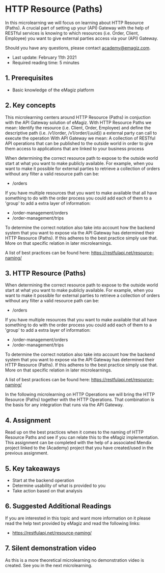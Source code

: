 # HTTP Resource (Paths)

In this microlearning we will focus on learning about HTTP Resource (Paths).
A crucial part of setting up your (API) Gateway with the help of RESTful services is 
knowing to which resources (i.e. Order, Client, Employee) you want to give external parties access via your (API) Gateway.

Should you have any questions, please contact academy@emagiz.com.

- Last update: February 11th 2021
- Required reading time: 5 minutes

## 1. Prerequisites
- Basic knowledge of the eMagiz platform

## 2. Key concepts
This microlearning centers around HTTP Resource (Paths) in conjuction with the API Gateway solution of eMagiz.
With HTTP Resource Paths we mean: Identify the resource (i.e. Client, Order, Employee) and define the descriptive path (i.e. /v1/order, /v1/order/{uuid}) a external party can call to execute the operation
With API Gateway we mean: A collection of RESTful API operations that can be published to the outside world in order to give them access to applications that are linked to your business process

When determining the correct resource path to expose to the outside world start at what you want to make publicly available.
For example, when you want to make it possible for external parties to retrieve a collection of orders without any filter a valid resource path can be:
- /orders

If you have multiple resources that you want to make available that all have something to do with the order process you could add each of them to a 'group' to add a extra layer of information:
- /order-management/orders
- /order-management/trips

To determine the correct notation also take into account how the backend system that you want to expose via the API Gateway has determined their HTTP Resource (Paths). 
If this adheres to the best practice simply use that. More on that specific relation in later microlearnings.

A list of best practices can be found here:
https://restfulapi.net/resource-naming/

## 3. HTTP Resource (Paths)
When determining the correct resource path to expose to the outside world start at what you want to make publicly available.
For example, when you want to make it possible for external parties to retrieve a collection of orders without any filter a valid resource path can be:
- /orders

If you have multiple resources that you want to make available that all have something to do with the order process you could add each of them to a 'group' to add a extra layer of information:
- /order-management/orders
- /order-management/trips

To determine the correct notation also take into account how the backend system that you want to expose via the API Gateway has determined their HTTP Resource (Paths). 
If this adheres to the best practice simply use that. More on that specific relation in later microlearnings.

A list of best practices can be found here:
https://restfulapi.net/resource-naming/

In the following microlearning on HTTP Operations we will bring the HTTP Resource (Paths) together with the HTTP Operations. 
That combination is the basis for any integration that runs via the API Gateway.

## 4. Assignment

Read up on the best practices when it comes to the naming of HTTP Resource Paths and see if you can relate this to the eMagiz implementation.
This assignment can be completed with the help of a associated Mendix project linked to the (Academy) project that you have created/used in the previous assignment.

## 5. Key takeaways

- Start at the backend operation
- Determine usability of what is provided to you
- Take action based on that analysis

## 6. Suggested Additional Readings

If you are interested in this topic and want more information on it please read the help text provided by eMagiz and read the following links:
- https://restfulapi.net/resource-naming/

## 7. Silent demonstration video

As this is a more theoretical microlearning no demonstration video is created. See you in the next microlearning.